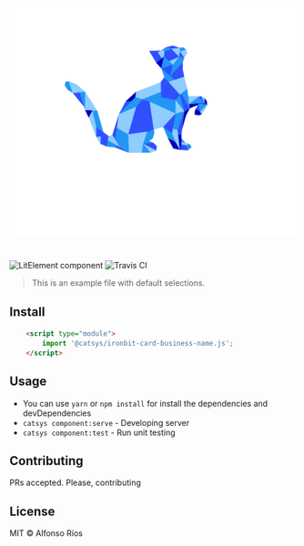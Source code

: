 ![ironbit-card-business-name screenshot](ironbit-card-business-name.svg)
# <ironbit-card-business-name>

![LitElement component](https://img.shields.io/badge/litElement-component-blue.svg)
![Travis CI](https://travis-ci.org/github_username/ironbit-card-business-name.svg?branch=master)

> This is an example file with default selections.

## Install

```html
    <script type="module">
        import '@catsys/ironbit-card-business-name.js';
    </script>
```

## Usage

- You can use `yarn` or `npm install` for install the dependencies and devDependencies
- `catsys component:serve` - Developing server
- `catsys component:test` - Run unit testing

## Contributing

PRs accepted. Please, contributing

## License

MIT © Alfonso Ríos
